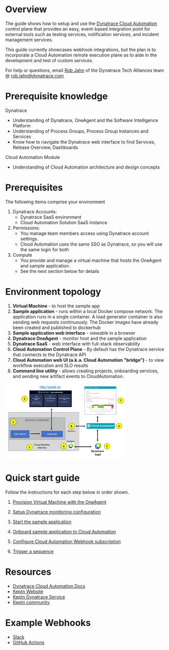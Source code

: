 # Overview

The guide shows how to setup and use the [Dynatrace Cloud Automation](https://www.dynatrace.com/platform/cloud-automation/) control plane that provides an easy, event-based integration point for external tools such as testing services, notification services, and incident management services.

This guide currently showcases webhook integrations, but the plan is to incorporate a Cloud Automation remote execution plane as to aide in the development and test of custom services.

For help or questions, email [Rob Jahn](https://www.linkedin.com/in/robjahn/) of the Dynatrace Tech Alliances team @ rob.jahn@dynatrace.com 

# Prerequisite knowledge

Dynatrace
* Understanding of Dynatrace, OneAgent and the Software Intelligence Platform
* Understanding of Process Groups, Process Group Instances and Services
* Know how to navigate the Dynatrace web interface to find Services, Release Overview, Dashboards

Cloud Automation Module
* Understanding of Cloud Automation architecture and design concepts

# Prerequisites

The following items comprise your environment

1. Dynatrace Accounts:
    * Dynatrace SaaS environment
    * Cloud Automation Solution SaaS instance
1. Permissions:
    * You manage team members access using Dynatrace account settings. 
    * Cloud Automation uses the same SSO as Dynatrace, so you will use the same login for both  
1. Compute
    * You provide and manage a virtual machine that hosts the OneAgent and sample application. 
    * See the next section below for details

# Environment topology

1. **Virtual Machine** - to host the sample app
1. **Sample application** - runs within a local Docker compose network. The application runs in a single container. A load generator container is also sending web requests continuously.  The Docker images have already been created and published to dockerhub
1. **Sample application web interface** - viewable in a browser
1. **Dynatrace OneAgent** - monitor host and the sample application
1. **Dynatrace SaaS** - web interface with full-stack observability
1. **Cloud Automation Control Plane** - By default has the Dynatrace service that connects to the Dynatrace API
1. **Cloud Automation web UI (a.k.a. Cloud Automation "bridge")** - to view workflow execution and SLO results
1. **Command line utility** - allows creating projects, onboarding services, and sending new artifact events to CloudAutomation.

<img src="images/setup.png" width="75%" height="75%">

# Quick start guide

Follow the instructions for each step below in order shown.

1. [Provision Virtual Machine with the OneAgent](VM.md)

1. [Setup Dynatrace monitoring configuration](SETUP.md)

1. [Start the sample application](APP.md)

1. [Onboard sample application to Cloud Automation](ONBOARD.md)

1. [Configure Cloud Automation Webhook subscription](WEBHOOK.md)

1. [Trigger a sequence](TRIGGER.md)

# Resources

* [Dynatrace Cloud Automation Docs](https://www.dynatrace.com/support/help/how-to-use-dynatrace/cloud-automation)
* [Keptn Website](https://keptn.sh)
* [Keptn Dynatrace Service](https://github.com/keptn-contrib/dynatrace-service)
* [Keptn community](https://keptn.sh/community)

# Example Webhooks

* [Slack](https://artifacthub.io/packages/keptn/keptn-integrations/slack)
* [GitHub Actions](https://artifacthub.io/packages/keptn/keptn-integrations/githubaction)